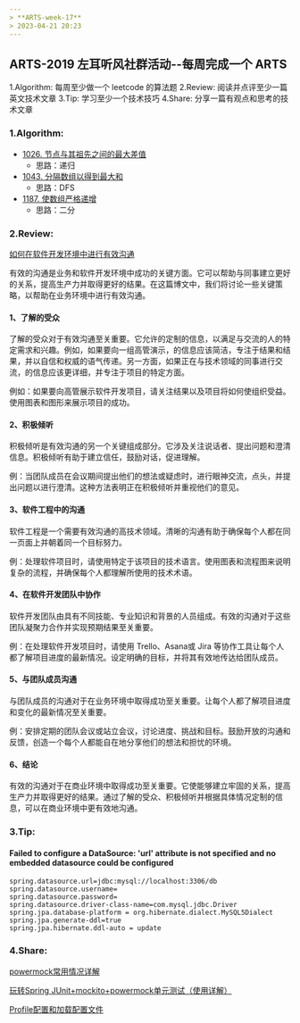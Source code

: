```yaml
---
> **ARTS-week-17**
> 2023-04-21 20:23
---
```



## ARTS-2019 左耳听风社群活动--每周完成一个 ARTS
1.Algorithm: 每周至少做一个 leetcode 的算法题
2.Review: 阅读并点评至少一篇英文技术文章
3.Tip: 学习至少一个技术技巧
4.Share: 分享一篇有观点和思考的技术文章

### 1.Algorithm:

- [1026. 节点与其祖先之间的最大差值](https://leetcode.cn/submissions/detail/425520164/)  
    + 思路：递归
- [1043. 分隔数组以得到最大和](https://leetcode.cn/submissions/detail/425854951/)  
    + 思路：DFS
- [1187. 使数组严格递增](https://leetcode.cn/submissions/detail/426171949/)  
    + 思路：二分

### 2.Review:

[如何在软件开发环境中进行有效沟通](https://underthehood.meltwater.com/blog/2023/03/16/how-to-communicate-effectively-in-a-software-development-setting/)

有效的沟通是业务和软件开发环境中成功的关键方面。它可以帮助与同事建立更好的关系，提高生产力并取得更好的结果。在这篇博文中，我们将讨论一些关键策略，以帮助在业务环境中进行有效沟通。

#### 1、了解的受众

了解的受众对于有效沟通至关重要。它允许的定制的信息，以满足与交流的人的特定需求和兴趣。例如，如果要向一组高管演示，的信息应该简洁，专注于结果和结果，并以自信和权威的语气传递。另一方面，如果正在与技术领域的同事进行交流，的信息应该更详细，并专注于项目的特定方面。

例如：如果要向高管展示软件开发项目，请关注结果以及项目将如何使组织受益。使用图表和图形来展示项目的成功。

#### 2、积极倾听

积极倾听是有效沟通的另一个关键组成部分。它涉及关注说话者、提出问题和澄清信息。积极倾听有助于建立信任，鼓励对话，促进理解。

例：当团队成员在会议期间提出他们的想法或疑虑时，进行眼神交流，点头，并提出问题以进行澄清。这种方法表明正在积极倾听并重视他们的意见。

#### 3、软件工程中的沟通

软件工程是一个需要有效沟通的高技术领域。清晰的沟通有助于确保每个人都在同一页面上并朝着同一个目标努力。

例：处理软件项目时，请使用特定于该项目的技术语言。使用图表和流程图来说明复杂的流程，并确保每个人都理解所使用的技术术语。

#### 4、在软件开发团队中协作

软件开发团队由具有不同技能、专业知识和背景的人员组成。有效的沟通对于这些团队凝聚力合作并实现预期结果至关重要。

例：在处理软件开发项目时，请使用 Trello、Asana或 Jira 等协作工具让每个人都了解项目进度的最新情况。设定明确的目标，并将其有效地传达给团队成员。

#### 5、与团队成员沟通

与团队成员的沟通对于在业务环境中取得成功至关重要。让每个人都了解项目进度和变化的最新情况至关重要。

例：安排定期的团队会议或站立会议，讨论进度、挑战和目标。鼓励开放的沟通和反馈，创造一个每个人都能自在地分享他们的想法和担忧的环境。

#### 6、结论

有效的沟通对于在商业环境中取得成功至关重要。它使能够建立牢固的关系，提高生产力并取得更好的结果。通过了解的受众、积极倾听并根据具体情况定制的信息，可以在商业环境中更有效地沟通。

### 3.Tip:

#### Failed to configure a DataSource: 'url' attribute is not specified and no embedded datasource could be configured

```text
spring.datasource.url=jdbc:mysql://localhost:3306/db
spring.datasource.username=
spring.datasource.password=   
spring.datasource.driver-class-name=com.mysql.jdbc.Driver
spring.jpa.database-platform = org.hibernate.dialect.MySQL5Dialect
spring.jpa.generate-ddl=true
spring.jpa.hibernate.ddl-auto = update
```

### 4.Share:

[powermock常用情况详解](https://blog.csdn.net/RAXCL/article/details/119991121)  

[玩转Spring JUnit+mockito+powermock单元测试（使用详解）](https://blog.csdn.net/ZYC88888/article/details/88839714)

[Profile配置和加载配置文件](https://www.jianshu.com/p/88ddc8f2979b)